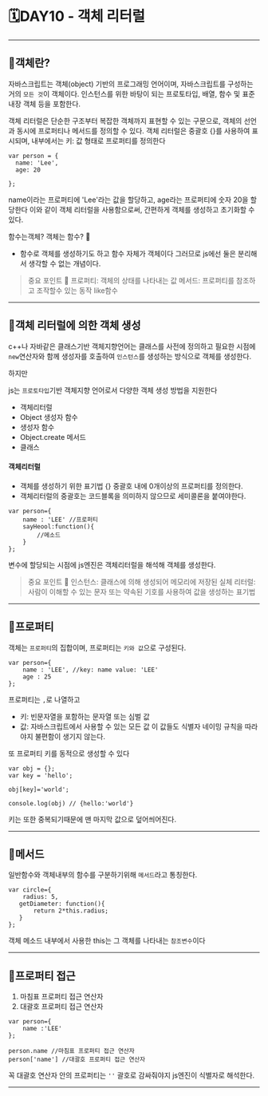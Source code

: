 # 🗓DAY10 - 객체 리터럴

---

## 💭객체란?

자바스크립트는 객체(object) 기반의 프로그래밍 언어이며, 자바스크립트를 구성하는 거의 `모든 것`이 객체이다. 인스턴스를 위한 바탕이 되는 프로토타입, 배열, 함수 및 표준 내장 객체 등을 포함한다.

객체 리터럴은 단순한 구조부터 복잡한 객체까지 표현할 수 있는 구문으로, 객체의 선언과 동시에 프로퍼티나 메서드를 정의할 수 있다. 객체 리터럴은 중괄호 {}를 사용하여 표시되며, 내부에서는 키: 값 형태로 프로퍼티를 정의한다

```
var person = {
  name: 'Lee',
  age: 20

};
```

name이라는 프로퍼티에 'Lee'라는 값을 할당하고, age라는 프로퍼티에 숫자 20을 할당한다 이와 같이 객체 리터럴을 사용함으로써, 간편하게 객체를 생성하고 초기화할 수 있다.

함수는객체? 객체는 함수? 🤔

- 함수로 객체를 생성하기도 하고 함수 자체가 객체이다 그러므로 js에선 둘은 분리해서 생각할 수 없는 개념이다.

> 중요 포인트 🔎
> 프로퍼티: 객체의 상태를 나타내는 값
> 메서드: 프로퍼티를 참조하고 조작할수 있는 동작 like함수

---

## 💭객체 리터럴에 의한 객체 생성

c++나 자바같은 클래스기반 객체지향언어는 클래스를 사전에 정의하고 필요한 시점에 `new`연산자와 함께 생성자를 호출하여 `인스턴스`를 생성하는 방식으로 객체를 생성한다.

하지만

js는 `프로토타입`기반 객체지향 언어로서 다양한 객체 생성 방법을 지원한다

- 객체리터럴
- Object 생성자 함수
- 생성자 함수
- Object.create 메서드
- 클래스

#### 객체리터럴

- 객체를 생성하기 위한 표기법 {} 중괄호 내에 0개이상의 프로퍼티를 정의한다.
- 객체리터럴의 중괄호는 코드블록을 의미하지 않으므로 세미콜론을 붙여야한다.

```
var person={
    name : 'LEE' //프로퍼티
    sayHeool:function(){
        //메소드
    }
};
```

변수에 할당되는 시점에 js엔진은 객체리터럴을 해석해 객체를 생성한다.

> 중요 포인트 🔎
> 인스턴스: 클래스에 의해 생성되어 메모리에 저장된 실체
> 리터럴: 사람이 이해할 수 있는 문자 또는 약속된 기호를 사용하여 값을 생성하는 표기법

---

## 💭프로퍼티

객체는 `프로퍼티`의 집합이며, 프로퍼티는 `키와 값`으로 구성된다.

```
var person={
    name : 'LEE', //key: name value: 'LEE'
    age : 25
};
```

프로퍼티는 `,`로 나열하고

- 키: 빈문자열을 포함하는 문자열 또는 심벌 값
- 값: 자바스크립트에서 사용할 수 있는 모든 값
  이 값들도 식별자 네이밍 규칙을 따라야지 불편함이 생기지 않는다.

또 프로퍼티 키를 동적으로 생성할 수 있다

```
var obj = {};
var key = 'hello';

obj[key]='world';

console.log(obj) // {hello:'world'}
```

키는 또한 중복되기때문에 맨 마지막 값으로 덮어씌어진다.

---

## 💭메서드

일반함수와 객체내부의 함수를 구분하기위해 `메서드`라고 통칭한다.

```
var circle={
    radius: 5,
   getDiameter: function(){
       return 2*this.radius;
   }
};
```

객체 메소드 내부에서 사용한 this는 그 객체를 나타내는 `참조변수`이다

---

## 💭프로퍼티 접근

1. 마침표 프로퍼티 접근 연산자
2. 대괄호 프로퍼티 접근 연산자

```
var person={
    name :'LEE'
};

person.name //마침표 프로퍼티 접근 연산자
person['name'] //대괄호 프로퍼티 접근 연산자
```

꼭 대괄호 연산자 안의 프로퍼티는 `''` 괄호로 감싸줘야지 js엔진이 식별자로 해석한다.

---
